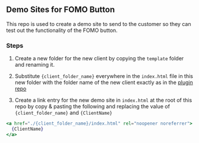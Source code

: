 ## Demo Sites for FOMO Button

This repo is used to create a demo site to send to the customer so they can test out the functionality of the FOMO button.  

### Steps

1. Create a new folder for the new client by copying the `template` folder and renaming it.

2. Substitute `{client_folder_name}` everywhere in the `index.html` file in this new folder with the folder name of the new client exactly as in the [plugin repo](https://github.com/strongSoda/fomo-btn-test)

3. Create a link entry for the new demo site in `index.html` at the root of this repo by copy & pasting the following and replacing the value of `{client_folder_name}` and `{ClientName}`

```jsx
<a href="./{client_folder_name}/index.html" rel="noopener noreferrer">
  {ClientName}
</a>
```

